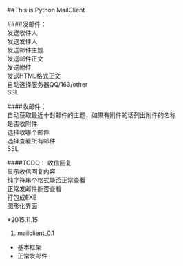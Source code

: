 ##This is Python MailClient    

####发邮件：    
发送收件人    
发送发件人    
发送邮件主题     
发送邮件正文    
发送附件    
发送HTML格式正文    
自动选择服务器QQ/163/other     
SSL     

####收邮件：    
自动获取最近十封邮件的主题，如果有附件的话列出附件的名称     
是否收附件     
选择收哪个邮件       
选择查看所有邮件       
SSL        

####TODO：
收信回复        
显示收信回复内容       
纯字符串个格式能否正常查看       
正常发邮件能否查看      
打包成EXE               
图形化界面              

*2015.11.15       
1. mailclient_0.1    
 - 基本框架    
 - 正常发邮件     
